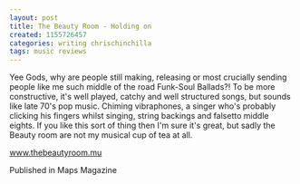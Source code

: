 ```yaml
---
layout: post
title: The Beauty Room - Holding on
created: 1155726457
categories: writing chrischinchilla
tags: music reviews
---
```


Yee Gods, why are people still making, releasing or most crucially sending people like me such middle of the road Funk-Soul Ballads?! To be more constructive, it's well played, catchy and well structured songs, but sounds like late 70's pop music. Chiming vibraphones, a singer who's probably clicking his fingers whilst singing, string backings and falsetto middle eights. If you like this sort of thing then I'm sure it's great, but sadly the Beauty room are not my musical cup of tea at all.

<a href='http://thebeautyroom.mu' target='_blank'>www.thebeautyroom.mu</a>

Published in Maps Magazine
